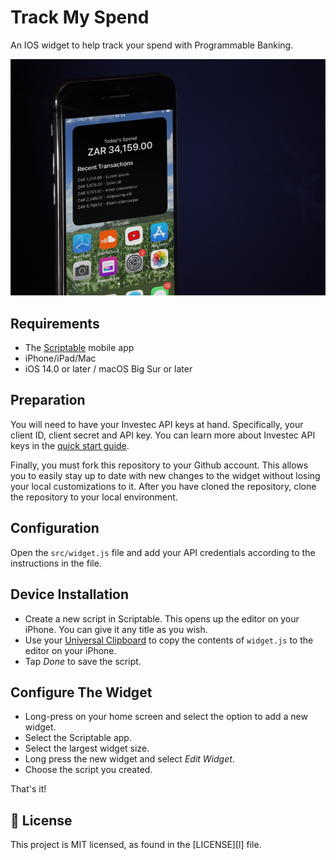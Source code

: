 # Track My Spend
An IOS widget to help track your spend with Programmable Banking.

![Widget Preview](./img/device-preview.png)

## Requirements
- The [Scriptable](https://scriptable.app/) mobile app
- iPhone/iPad/Mac
- iOS 14.0 or later / macOS Big Sur or later

## Preparation
You will need to have your Investec API keys at hand.
Specifically, your client ID, client secret and API key. You can learn more about Investec API keys in the [quick start guide](https://offerzen.gitbook.io/programmable-banking-community-wiki/developer-tools/quick-start-guide#how-to-get-your-api-keys).

Finally, you must fork this repository to your Github account. This allows you to easily stay up to date with new changes to the widget without losing your local customizations to it.
After you have cloned the repository, clone the repository to your local environment.

## Configuration
Open the `src/widget.js` file and add your API credentials according to the instructions in the file.

## Device Installation

- Create a new script in Scriptable. This opens up the editor on your iPhone. You can give it any title as you wish.
- Use your [Universal Clipboard](https://support.apple.com/en-us/HT209460) to copy the contents of `widget.js` to the editor on your iPhone.
- Tap *Done* to save the script.

## Configure The Widget

- Long-press on your home screen and select the option to add a new widget.
- Select the Scriptable app.
- Select the largest widget size.
- Long press the new widget and select *Edit Widget*.
- Choose the script you created.

That's it!

## 📄 License

This project is MIT licensed, as found in the [LICENSE][l] file.